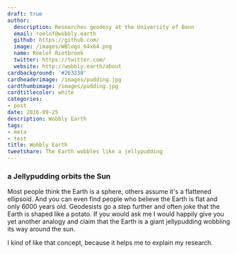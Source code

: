 ```yaml
---
draft: true
author:
  description: Researches geodesy at the University of Bonn
  email: roelof@wobbly.earth
  github: https://github.com/
  image: /images/WBlogo_64x64.png
  name: Roelof Rietbroek
  twitter: https://twitter.com/
  website: http://wobbly.earth/about
cardbackground: '#263238'
cardheaderimage: /images/pudding.jpg
cardthumbimage: /images/pudding.jpg
cardtitlecolor: white
categories:
- post
date: 2016-09-25
description: Wobbly Earth
tags:
- meta
- test
title: Wobbly Earth
tweetshare: The Earth wobbles like a jellypudding
---
```


### a Jellypudding orbits the Sun

Most people think the Earth is a sphere, others assume it's a flattened ellipsoid. And you can even find people who believe the Earth is flat and only 6000 years old. Geodesists go a step further and often joke that the Earth is shaped like a potato. If you would ask me I would happily give you yet another analogy and claim that the Earth is a giant jellypudding wobbling its way around the sun. 

I kind of like that concept, because it helps me to explain my research.  

